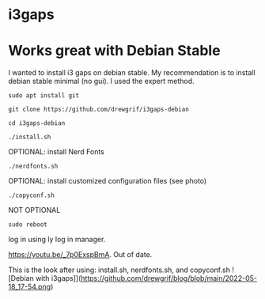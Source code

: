 # i3gaps
# Works great with Debian Stable
I wanted to install i3 gaps on debian stable.
My recommendation is to install debian stable minimal (no gui).
I used the expert method.

```
sudo apt install git

git clone https://github.com/drewgrif/i3gaps-debian

cd i3gaps-debian

./install.sh
```

OPTIONAL:
install Nerd Fonts
```
./nerdfonts.sh
```
OPTIONAL:
install customized configuration files (see photo)
```
./copyconf.sh
```
NOT OPTIONAL
```
sudo reboot
```

log in using ly log in manager.

https://youtu.be/_7p0ExspBmA.  Out of date.

This is the look after using: install.sh, nerdfonts.sh, and copyconf.sh
![Debian with i3gaps]](https://github.com/drewgrif/blog/blob/main/2022-05-18_17-54.png)